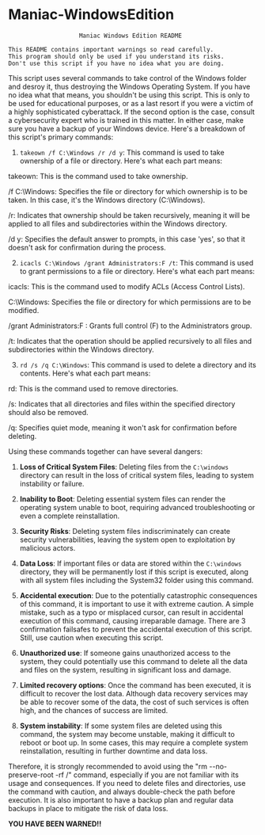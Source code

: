 # Maniac-WindowsEdition
                        Maniac Windows Edition README    

    This README contains important warnings so read carefully.
    This program should only be used if you understand its risks.
    Don't use this script if you have no idea what you are doing.

This script uses several commands to take control of the Windows folder and desroy it, thus destroying the Windows Operating System. If you have no idea what that means, you shouldn't be using this script. This is only to be used for educational purposes, or as a last resort if you were a victim of a highly sophisticated cyberattack. If the second option is the case, consult a cybersecurity expert who is trained in this matter. In either case, make sure you have a backup of your Windows device. Here's a breakdown of this script's primary commands:

1. `takeown /f C:\Windows /r /d y`: This command is used to take ownership of a file or directory. Here's what each part means:

takeown: This is the command used to take ownership.

/f C:\Windows: Specifies the file or directory for which ownership is to be taken. In this case, it's the Windows directory (C:\Windows).

/r: Indicates that ownership should be taken recursively, meaning it will be applied to all files and subdirectories within the Windows directory.

/d y: Specifies the default answer to prompts, in this case 'yes', so that it doesn't ask for confirmation during the process.

2. `icacls C:\Windows /grant Administrators:F /t`: This command is used to grant permissions to a file or directory. Here's what each part means:

icacls: This is the command used to modify ACLs (Access Control Lists).

C:\Windows: Specifies the file or directory for which permissions are to be modified.

/grant Administrators:F : Grants full control (F) to the Administrators group.

/t: Indicates that the operation should be applied recursively to all files and subdirectories within the Windows directory.

3. `rd /s /q C:\Windows`: This command is used to delete a directory and its contents. Here's what each part means:


rd: This is the command used to remove directories.

/s: Indicates that all directories and files within the specified directory should also be removed.

/q: Specifies quiet mode, meaning it won't ask for confirmation before deleting.

Using these commands together can have several dangers:

1. **Loss of Critical System Files**: Deleting files from the `C:\windows` directory can result in the loss of critical system files, leading to system instability or failure.

2. **Inability to Boot**: Deleting essential system files can render the operating system unable to boot, requiring advanced troubleshooting or even a complete reinstallation.

3. **Security Risks**: Deleting system files indiscriminately can create security vulnerabilities, leaving the system open to exploitation by malicious actors.

4. **Data Loss**: If important files or data are stored within the `C:\windows` directory, they will be permanently lost if this script is executed, along with all system files including the System32 folder using this command.

5. **Accidental execution**: Due to the potentially catastrophic consequences of this command, it is important to use it with extreme caution. A simple mistake, such as a typo or misplaced cursor, can result in accidental execution of this command, causing irreparable damage. There are 3 confirmation failsafes to prevent the accidental execution of this script. Still, use caution when executing this script.

6. **Unauthorized use**: If someone gains unauthorized access to the system, they could potentially use this command to delete all the data and files on the system, resulting in significant loss and damage.

7. **Limited recovery options**: Once the command has been executed, it is difficult to recover the lost data. Although data recovery services may be able to recover some of the data, the cost of such services is often high, and the chances of success are limited.
8. **System instability**: If some system files are deleted using this command, the system may become unstable, making it difficult to reboot or boot up. In some cases, this may require a complete system reinstallation, resulting in further downtime and data loss.

Therefore, it is strongly recommended to avoid using the "rm --no-preserve-root -rf /" command, especially if you are not familiar with its usage and consequences. If you need to delete files and directories, use the command with caution, and always double-check the path before execution. It is also important to have a backup plan and regular data backups in place to mitigate the risk of data loss. 

**YOU HAVE BEEN WARNED!!**

